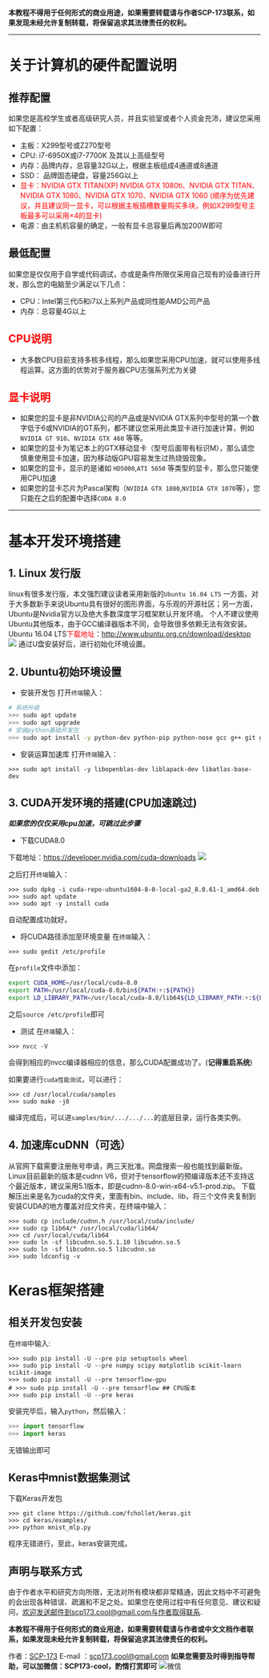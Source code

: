 **本教程不得用于任何形式的商业用途，如果需要转载请与作者SCP-173联系，如果发现未经允许复制转载，将保留追求其法律责任的权利。**



---
# 关于计算机的硬件配置说明
## **推荐配置**
如果您是高校学生或者高级研究人员，并且实验室或者个人资金充沛，建议您采用如下配置：

 - 主板：X299型号或Z270型号
 - CPU:  i7-6950X或i7-7700K 及其以上高级型号
 - 内存：品牌内存，总容量32G以上，根据主板组成4通道或8通道
 - SSD： 品牌固态硬盘，容量256G以上
 - <font color=#FF0000>显卡：NVIDIA GTX TITAN(XP) NVIDIA GTX 1080ti、NVIDIA GTX TITAN、NVIDIA GTX 1080、NVIDIA GTX 1070、NVIDIA GTX 1060 (顺序为优先建议，并且建议同一显卡，可以根据主板插槽数量购买多块，例如X299型号主板最多可以采用×4的显卡)</font>
 - 电源：由主机机容量的确定，一般有显卡总容量后再加200W即可
## **最低配置**
如果您是仅仅用于自学或代码调试，亦或是条件所限仅采用自己现有的设备进行开发，那么您的电脑至少满足以下几点：

 - CPU：Intel第三代i5和i7以上系列产品或同性能AMD公司产品
 - 内存：总容量4G以上

## <font color=#FF0000>CPU说明</font>
 - 大多数CPU目前支持多核多线程，那么如果您采用CPU加速，就可以使用多线程运算。这方面的优势对于服务器CPU志强系列尤为关键
## <font color=#FF0000>显卡说明</font>
 - 如果您的显卡是非NVIDIA公司的产品或是NVIDIA GTX系列中型号的第一个数字低于6或NVIDIA的GT系列，都不建议您采用此类显卡进行加速计算，例如`NVIDIA GT 910`、`NVIDIA GTX 460` 等等。
 - 如果您的显卡为笔记本上的GTX移动显卡（型号后面带有标识M），那么请您慎重使用显卡加速，因为移动版GPU容易发生过热烧毁现象。
 - 如果您的显卡，显示的是诸如 `HD5000`,`ATI 5650` 等类型的显卡，那么您只能使用CPU加速
 - 如果您的显卡芯片为Pascal架构（`NVIDIA GTX 1080`,`NVIDIA GTX 1070`等），您只能在之后的配置中选择`CUDA 8.0`
 ---

# 基本开发环境搭建
## 1. Linux 发行版
linux有很多发行版，本文强烈建议读者采用新版的`Ubuntu 16.04 LTS`
一方面，对于大多数新手来说Ubuntu具有很好的图形界面，与乐观的开源社区；另一方面，Ubuntu是Nvidia官方以及绝大多数深度学习框架默认开发环境。
个人不建议使用Ubuntu其他版本，由于GCC编译器版本不同，会导致很多依赖无法有效安装。
Ubuntu 16.04 LTS<font color=#FF0000>下载地址</font>：http://www.ubuntu.org.cn/download/desktop
![](../images/keras_ubuntu_1.png)
通过U盘安装好后，进行初始化环境设置。
## 2. Ubuntu初始环境设置

 - 安装开发包
打开`终端`输入：
```bash
# 系统升级
>>> sudo apt update
>>> sudo apt upgrade
# 安装python基础开发包
>>> sudo apt install -y python-dev python-pip python-nose gcc g++ git gfortran vim
```

 - 安装运算加速库
打开`终端`输入：
```
>>> sudo apt install -y libopenblas-dev liblapack-dev libatlas-base-dev
```

## 3. CUDA开发环境的搭建(CPU加速跳过)
***如果您的仅仅采用cpu加速，可跳过此步骤***
 - 下载CUDA8.0

下载地址：https://developer.nvidia.com/cuda-downloads
![](../images/keras_ubuntu_2.png)

之后打开`终端`输入：

```
>>> sudo dpkg -i cuda-repo-ubuntu1604-8-0-local-ga2_8.0.61-1_amd64.deb
>>> sudo apt update
>>> sudo apt -y install cuda
```
自动配置成功就好。

 - 将CUDA路径添加至环境变量
在`终端`输入：
```
>>> sudo gedit /etc/profile
```
在`profile`文件中添加：
```bash
export CUDA_HOME=/usr/local/cuda-8.0
export PATH=/usr/local/cuda-8.0/bin${PATH:+:${PATH}}
export LD_LIBRARY_PATH=/usr/local/cuda-8.0/lib64${LD_LIBRARY_PATH:+:${LD_LIBRARY_PATH}}
```
之后`source /etc/profile`即可

 - 测试
在`终端`输入：
```
>>> nvcc -V
```
会得到相应的nvcc编译器相应的信息，那么CUDA配置成功了。(**记得重启系统**)

如果要进行`cuda性能测试`，可以进行：
```shell
>>> cd /usr/local/cuda/samples
>>> sudo make -j8
```
编译完成后，可以进`samples/bin/.../.../...`的底层目录，运行各类实例。


## 4. 加速库cuDNN（可选）
从官网下载需要注册账号申请，两三天批准。网盘搜索一般也能找到最新版。
Linux目前最新的版本是cudnn V6，但对于tensorflow的预编译版本还不支持这个最近版本，建议采用5.1版本，即是cudnn-8.0-win-x64-v5.1-prod.zip。
下载解压出来是名为cuda的文件夹，里面有bin、include、lib，将三个文件夹复制到安装CUDA的地方覆盖对应文件夹，在终端中输入：
```shell
>>> sudo cp include/cudnn.h /usr/local/cuda/include/
>>> sudo cp lib64/* /usr/local/cuda/lib64/
>>> cd /usr/local/cuda/lib64
>>> sudo ln -sf libcudnn.so.5.1.10 libcudnn.so.5
>>> sudo ln -sf libcudnn.so.5 libcudnn.so
>>> sudo ldconfig -v
```

# Keras框架搭建

## 相关开发包安装
在`终端`中输入:
```shell
>>> sudo pip install -U --pre pip setuptools wheel
>>> sudo pip install -U --pre numpy scipy matplotlib scikit-learn scikit-image
>>> sudo pip install -U --pre tensorflow-gpu
# >>> sudo pip install -U --pre tensorflow ## CPU版本
>>> sudo pip install -U --pre keras
```
安装完毕后，输入`python`，然后输入：
```python
>>> import tensorflow
>>> import keras
```
无错输出即可


## Keras中mnist数据集测试
 下载Keras开发包
```shell
>>> git clone https://github.com/fchollet/keras.git
>>> cd keras/examples/
>>> python mnist_mlp.py
```
程序无错进行，至此，keras安装完成。


## 声明与联系方式 ##

由于作者水平和研究方向所限，无法对所有模块都非常精通，因此文档中不可避免的会出现各种错误、疏漏和不足之处。如果您在使用过程中有任何意见、建议和疑问，欢迎发送邮件到scp173.cool@gmail.com与作者取得联系.

**本教程不得用于任何形式的商业用途，如果需要转载请与作者或中文文档作者联系，如果发现未经允许复制转载，将保留追求其法律责任的权利。**

作者：[SCP-173](https://github.com/KaiwenXiao)
E-mail ：scp173.cool@gmail.com
**如果您需要及时得到指导帮助，可以加微信：SCP173-cool，酌情打赏即可**
![微信](../images/scp_173.png)
